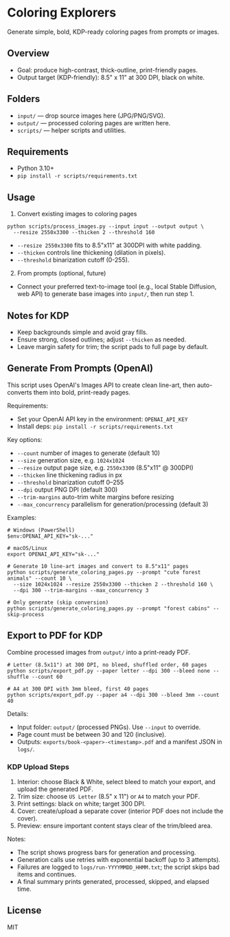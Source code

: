 # Coloring Explorers

Generate simple, bold, KDP-ready coloring pages from prompts or images.

## Overview
- Goal: produce high-contrast, thick-outline, print-friendly pages.
- Output target (KDP-friendly): 8.5" x 11" at 300 DPI, black on white.

## Folders
- `input/`  — drop source images here (JPG/PNG/SVG).
- `output/` — processed coloring pages are written here.
- `scripts/` — helper scripts and utilities.

## Requirements
- Python 3.10+
- `pip install -r scripts/requirements.txt`

## Usage
1) Convert existing images to coloring pages
```
python scripts/process_images.py --input input --output output \
  --resize 2550x3300 --thicken 2 --threshold 160
```
- `--resize 2550x3300` fits to 8.5"x11" at 300DPI with white padding.
- `--thicken` controls line thickening (dilation in pixels).
- `--threshold` binarization cutoff (0-255).

2) From prompts (optional, future)
- Connect your preferred text-to-image tool (e.g., local Stable Diffusion, web API) to generate base images into `input/`, then run step 1.

## Notes for KDP
- Keep backgrounds simple and avoid gray fills.
- Ensure strong, closed outlines; adjust `--thicken` as needed.
- Leave margin safety for trim; the script pads to full page by default.

## Generate From Prompts (OpenAI)
This script uses OpenAI's Images API to create clean line-art, then auto-converts them into bold, print-ready pages.

Requirements:
- Set your OpenAI API key in the environment: `OPENAI_API_KEY`
- Install deps: `pip install -r scripts/requirements.txt`

Key options:
- `--count` number of images to generate (default 10)
- `--size` generation size, e.g. `1024x1024`
- `--resize` output page size, e.g. `2550x3300` (8.5"x11" @ 300DPI)
- `--thicken` line thickening radius in px
- `--threshold` binarization cutoff 0–255
- `--dpi` output PNG DPI (default 300)
- `--trim-margins` auto-trim white margins before resizing
- `--max_concurrency` parallelism for generation/processing (default 3)

Examples:
```
# Windows (PowerShell)
$env:OPENAI_API_KEY="sk-..."

# macOS/Linux
export OPENAI_API_KEY="sk-..."

# Generate 10 line-art images and convert to 8.5"x11" pages
python scripts/generate_coloring_pages.py --prompt "cute forest animals" --count 10 \
  --size 1024x1024 --resize 2550x3300 --thicken 2 --threshold 160 \
  --dpi 300 --trim-margins --max_concurrency 3

# Only generate (skip conversion)
python scripts/generate_coloring_pages.py --prompt "forest cabins" --skip-process
```

## Export to PDF for KDP
Combine processed images from `output/` into a print-ready PDF.

```
# Letter (8.5x11") at 300 DPI, no bleed, shuffled order, 60 pages
python scripts/export_pdf.py --paper letter --dpi 300 --bleed none --shuffle --count 60

# A4 at 300 DPI with 3mm bleed, first 40 pages
python scripts/export_pdf.py --paper a4 --dpi 300 --bleed 3mm --count 40
```

Details:
- Input folder: `output/` (processed PNGs). Use `--input` to override.
- Page count must be between 30 and 120 (inclusive).
- Outputs: `exports/book-<paper>-<timestamp>.pdf` and a manifest JSON in `logs/`.

### KDP Upload Steps
1. Interior: choose Black & White, select bleed to match your export, and upload the generated PDF.
2. Trim size: choose `US Letter` (8.5" x 11") or `A4` to match your PDF.
3. Print settings: black on white; target 300 DPI.
4. Cover: create/upload a separate cover (interior PDF does not include the cover).
5. Preview: ensure important content stays clear of the trim/bleed area.

Notes:
- The script shows progress bars for generation and processing.
- Generation calls use retries with exponential backoff (up to 3 attempts).
- Failures are logged to `logs/run-YYYYMMDD_HHMM.txt`; the script skips bad items and continues.
- A final summary prints generated, processed, skipped, and elapsed time.

## License
MIT
